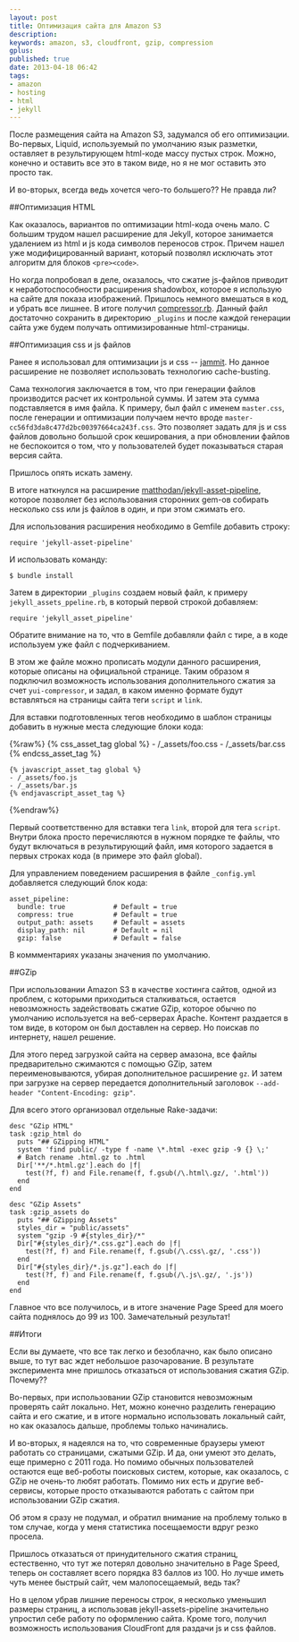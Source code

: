 ```yaml
---
layout: post
title: Оптимизация сайта для Amazon S3
description: 
keywords: amazon, s3, cloudfront, gzip, compression
gplus: 
published: true
date: 2013-04-18 06:42
tags:
- amazon
- hosting
- html
- jekyll
---
```

После размещения сайта на Amazon S3, задумался об его оптимизации. Во-первых, Liquid, используемый по умолчанию язык разметки, оставляет в результирующем html-коде массу пустых строк. Можно, конечно и оставить все это в таком виде, но я не мог оставить это просто так.

И во-вторых, всегда ведь хочется чего-то большего?? Не правда ли?

##Оптимизация HTML

Как оказалось, вариантов по оптимизации html-кода очень мало. С большим трудом нашел расширение для Jekyll, которое занимается удалением из html и js кода символов переносов строк. Причем нашел уже модифицированный вариант, который позволял исключать этот алгоритм для блоков `<pre><code>`.

Но когда попробовал в деле, оказалось, что сжатие js-файлов приводит к неработоспособности расширения shadowbox, которое я использую на сайте для показа изображений. Пришлось немного вмешаться в код, и убрать все лишнее. В итоге получил [compressor.rb](https://gist.github.com/Juev/5381968 "compressor.rb"). Данный файл достаточно сохранить в директорию `_plugins` и после каждой генерации сайта уже будем получать оптимизированные html-страницы.

##Оптимизация css и js файлов

Ранее я использовал для оптимизации js и css -- [jammit](http://www.juev.ru/2011/06/22/soft-web-design/ "Программы для веб-дизайна"). Но данное расширение не позволяет использовать технологию cache-busting.

Сама технология заключается в том, что при генерации файлов производится расчет их контрольной суммы. И затем эта сумма подставляется в имя файла. К примеру, был файл с именем `master.css`, после генерации и оптимизации получаем нечто вроде `master-cc56fd3da8c477d2bc00397664ca243f.css`. Это позволяет задать для js и css файлов довольно большой срок кеширования, а при обновлении файлов не беспокоится о том, что у пользователей будет показываться старая версия сайта.

Пришлось опять искать замену.

В итоге наткнулся на расширение [matthodan/jekyll-asset-pipeline](https://github.com/matthodan/jekyll-asset-pipeline "Github: jekyll-asset-pipeline"), которое позволяет без использования сторонних gem-ов собирать несколько css или js файлов в один, и при этом сжимать его.

Для использования расширения необходимо в Gemfile добавить строку:

    require 'jekyll-asset-pipeline'

И использовать команду:

    $ bundle install

Затем в директории `_plugins` создаем новый файл, к примеру `jekyll_assets_ppeline.rb`, в который первой строкой добавляем:

    require 'jekyll_asset_pipeline'

Обратите внимание на то, что в Gemfile добавляли файл с тире, а в коде используем уже файл с подчеркиванием.

В этом же файле можно прописать модули данного расширения, которые описаны на официальной странице. Таким образом я подключил возможность использования дополнительного сжатия за счет `yui-compressor`, и задал, в каком именно формате будут вставляться на страницы сайта теги `script` и `link`.

Для вставки подготовленных тегов необходимо в шаблон страницы добавить в нужные места следующие блоки кода:

{%raw%}
    {% css_asset_tag global %}
    - /_assets/foo.css
    - /_assets/bar.css
    {% endcss_asset_tag %}

    {% javascript_asset_tag global %}
    - /_assets/foo.js
    - /_assets/bar.js
    {% endjavascript_asset_tag %}
{%endraw%}

Первый соответственно для вставки тега `link`, второй для тега `script`. Внутри блока просто перечисляются в нужном порядке те файлы, что будут включаться в результирующий файл, имя которого задается в первых строках кода (в примере это файл global).

Для управлением поведением расширения в файле `_config.yml` добавляется следующий блок кода:

    asset_pipeline:
      bundle: true            # Default = true
      compress: true          # Default = true
      output_path: assets     # Default = assets
      display_path: nil       # Default = nil
      gzip: false             # Default = false

В коммментариях указаны значения по умолчанию.

##GZip

При использовании Amazon S3 в качестве хостинга сайтов, одной из проблем, с которыми приходиться сталкиваться, остается невозможность задействовать сжатие GZip, которое обычно по умолчанию используется на веб-серверах Apache. Контент раздается в том виде, в котором он был доставлен на сервер. Но поискав по интернету, нашел решение.

Для этого перед загрузкой сайта на сервер амазона, все файлы предварительно сжимаются с помощью GZip, затем переименовываются, убирая дополнительное расширение `gz`. И затем при загрузке на сервер передается дополнительный заголовок `--add-header "Content-Encoding: gzip"`. 

Для всего этого организовал отдельные Rake-задачи:

    desc "GZip HTML"
    task :gzip_html do
      puts "## GZipping HTML"
      system 'find public/ -type f -name \*.html -exec gzip -9 {} \;'
      # Batch rename .html.gz to .html
      Dir['**/*.html.gz'].each do |f|
        test(?f, f) and File.rename(f, f.gsub(/\.html\.gz/, '.html'))
      end
    end

    desc "GZip Assets"
    task :gzip_assets do
      puts "## GZipping Assets"
      styles_dir = "public/assets"
      system "gzip -9 #{styles_dir}/*"
      Dir["#{styles_dir}/*.css.gz"].each do |f|
        test(?f, f) and File.rename(f, f.gsub(/\.css\.gz/, '.css'))
      end
      Dir["#{styles_dir}/*.js.gz"].each do |f|
        test(?f, f) and File.rename(f, f.gsub(/\.js\.gz/, '.js'))
      end
    end

Главное что все получилось, и в итоге значение Page Speed для моего сайта поднялось до 99 из 100. Замечательный результат!

##Итоги

Если вы думаете, что все так легко и безоблачно, как было описано выше, то тут вас ждет небольшое разочарование. В результате эксперимента мне пришлось отказаться от использования сжатия GZip. Почему??

Во-первых, при использовании GZip становится невозможным проверять сайт локально. Нет, можно конечно разделить генерацию сайта и его сжатие, и в итоге нормально использовать локальный сайт, но как оказалось дальше, проблемы только начинались.

И во-вторых, я надеялся на то, что современные браузеры умеют работать со страницами, сжатыми GZip. И да, они умеют это делать, еще примерно с 2011 года. Но помимо обычных пользователей остаются еще веб-роботы поисковых систем, которые, как оказалось, с GZip не очень-то любят работать. Помимо них есть и другие веб-сервисы, которые просто отказываются работать с сайтом при использовании GZip сжатия. 

Об этом я сразу не подумал, и обратил внимание на проблему только в том случае, когда у меня статистика посещаемости вдруг резко просела.

Пришлось отказаться от принудительного сжатия страниц, естественно, что тут же потерял довольно значительно в Page Speed, теперь он составляет всего порядка 83 баллов из 100. Но лучше иметь чуть менее быстрый сайт, чем малопосещаемый, ведь так?

Но в целом убрав лишние переносы строк, я несколько уменьшил размеры страниц, а использовав jekyll-assets-pipeline значительно упростил себе работу по оформлению сайта. Кроме того, получил возможность использования CloudFront для раздачи js и css файлов.